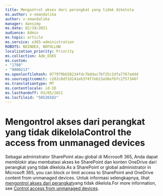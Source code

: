 ```yaml
---
title: Mengontrol akses dari perangkat yang tidak dikelola
ms.author: v-smandalika
author: v-smandalika
manager: dansimp
ms.date: 02/19/2021
audience: Admin
ms.topic: article
ms.service: o365-administration
ROBOTS: NOINDEX, NOFOLLOW
localization_priority: Priority
ms.collection: Adm_O365
ms.custom:
- "1788"
- "9000213"
ms.openlocfilehash: 077979bb58234fdc7bddac76f25c2dfa7767addd
ms.sourcegitcommit: c202c0df2d141e63f4f7eb13a56efbfc2f57348f
ms.translationtype: MT
ms.contentlocale: id-ID
ms.lasthandoff: 03/05/2021
ms.locfileid: "50526582"
---
```

# <a name="control-the-access-from-unmanaged-devices"></a><span data-ttu-id="e4162-102">Mengontrol akses dari perangkat yang tidak dikelola</span><span class="sxs-lookup"><span data-stu-id="e4162-102">Control the access from unmanaged devices</span></span>

<span data-ttu-id="e4162-103">Sebagai administrator SharePoint atau global di Microsoft 365, Anda dapat memblokir atau membatasi akses ke SharePoint dan konten OneDrive dari perangkat yang tidak dikelola.</span><span class="sxs-lookup"><span data-stu-id="e4162-103">As a SharePoint or global administrator in Microsoft 365, you can block or limit access to SharePoint and OneDrive content from unmanaged devices.</span></span> <span data-ttu-id="e4162-104">Untuk informasi selengkapnya, lihat [mengontrol akses dari perangkat](https://docs.microsoft.com/sharepoint/control-access-from-unmanaged-devices)yang tidak dikelola.</span><span class="sxs-lookup"><span data-stu-id="e4162-104">For more information, see [Control access from unmanaged devices](https://docs.microsoft.com/sharepoint/control-access-from-unmanaged-devices).</span></span>